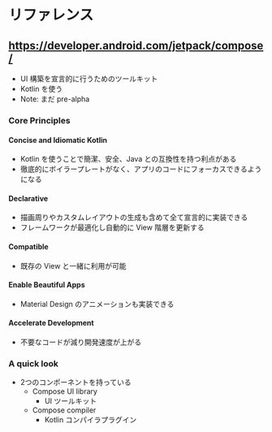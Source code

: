 # リファレンス

## https://developer.android.com/jetpack/compose/

* UI 構築を宣言的に行うためのツールキット
* Kotlin を使う
* Note: まだ pre-alpha

### Core Principles

#### Concise and Idiomatic Kotlin

* Kotlin を使うことで簡潔、安全、Java との互換性を持つ利点がある
* 徹底的にボイラープレートがなく、アプリのコードにフォーカスできるようになる

#### Declarative

* 描画周りやカスタムレイアウトの生成も含めて全て宣言的に実装できる
* フレームワークが最適化し自動的に View 階層を更新する

#### Compatible

* 既存の View と一緒に利用が可能

#### Enable Beautiful Apps

* Material Design のアニメーションも実装できる

#### Accelerate Development

* 不要なコードが減り開発速度が上がる

### A quick look

* 2つのコンポーネントを持っている
  * Compose UI library
    * UI ツールキット
  * Compose compiler
    * Kotlin コンパイラプラグイン
